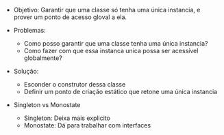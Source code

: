 - Objetivo: Garantir que uma classe só tenha uma única instancia, e prover um ponto de acesso gloval a ela.

- Problemas:

  - Como posso garantir que uma classe tenha uma única instancia?
  - Como fazer com que essa instanca unica possa ser acessível globalmente?

- Solução:

  - Esconder o construtor dessa classe
  - Definir um ponto de criação estático que retone uma única instancia

- Singleton vs Monostate
  - Singleton: Deixa mais explicito
  - Monostate: Dá para trabalhar com interfaces

